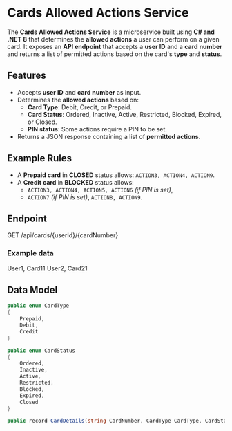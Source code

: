 # Cards Allowed Actions Service

The **Cards Allowed Actions Service** is a microservice built using **C# and .NET 8** that determines the **allowed actions** a user can perform on a given card. It exposes an **API endpoint** that accepts a **user ID** and a **card number** and returns a list of permitted actions based on the card's **type** and **status**.

## Features

- Accepts **user ID** and **card number** as input.
- Determines the **allowed actions** based on:
  - **Card Type**: Debit, Credit, or Prepaid.
  - **Card Status**: Ordered, Inactive, Active, Restricted, Blocked, Expired, or Closed.
  - **PIN status**: Some actions require a PIN to be set.
- Returns a JSON response containing a list of **permitted actions**.

## Example Rules

- A **Prepaid card** in **CLOSED** status allows: `ACTION3, ACTION4, ACTION9`.
- A **Credit card** in **BLOCKED** status allows:
  - `ACTION3, ACTION4, ACTION5, ACTION6` *(if PIN is set)*,  
  - `ACTION7` *(if PIN is set)*, `ACTION8, ACTION9`.
 
## Endpoint
GET /api/cards/{userId}/{cardNumber}

### Example data
User1, Card11
User2, Card21

## Data Model

```csharp
public enum CardType 
{ 
    Prepaid, 
    Debit, 
    Credit 
} 

public enum CardStatus 
{ 
    Ordered, 
    Inactive, 
    Active, 
    Restricted, 
    Blocked, 
    Expired, 
    Closed 
}

public record CardDetails(string CardNumber, CardType CardType, CardStatus CardStatus, bool IsPinSet);
